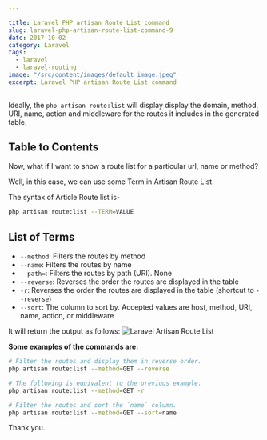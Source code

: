 ```yaml
---

title: Laravel PHP artisan Route List command
slug: laravel-php-artisan-route-list-command-9
date: 2017-10-02
category: Laravel
tags:
  - laravel
  - laravel-routing
image: "/src/content/images/default_image.jpeg"
excerpt: Laravel PHP artisan Route List command
---
```


Ideally, the `php artisan route:list` will display display the domain, method, URI, name, action and middleware for the routes it includes in the generated table.

## Table to Contents

Now, what if I want to show a route list for a particular url, name or method?

Well, in this case, we can use some Term in Artisan Route List.

The syntax of Article Route list is-

```sh
php artisan route:list --TERM=VALUE
```


## List of Terms

- `--method`: Filters the routes by method
- `--name`: Filters the routes by name
- `--path=`: Filters the routes by path (URI). None
- `--reverse`: Reverses the order the routes are displayed in the table
- `-r`: Reverses the order the routes are displayed in the table (shortcut to `--reverse`)
- `--sort`: The column to sort by. Accepted values are host, method, URI, name, action, or middleware

It will return the output as follows:
![Laravel Artisan Route List](https://i.imgur.com/s68lnAV.png)

**Some examples of the commands are:**

```sh
# Filter the routes and display them in reverse order.
php artisan route:list --method=GET --reverse

# The following is equivalent to the previous example.
php artisan route:list --method=GET -r

# Filter the routes and sort the `name` column.
php artisan route:list --method=GET --sort=name
```

Thank you.
